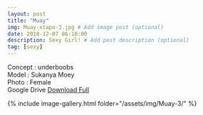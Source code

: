 ```yaml
---
layout: post
title: "Muay"
img: Muay-xtapo-3.jpg # Add image post (optional)
date: 2018-12-07 06:10:00
description: Sexy Girl! # Add post description (optional)
tag: [sexy]
---
```

Concept : underboobs  
Model : Sukanya Moey  
Photo : Female  
Google Drive [Download Full](http://gestyy.com/e0BQop)    


{% include image-gallery.html folder="/assets/img/Muay-3/" %}
